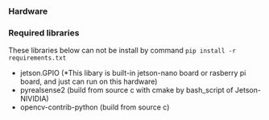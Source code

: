 ### Hardware

### Required libraries

These libraries below can not be install by command `pip install -r requirements.txt`
- jetson.GPIO (*This libary is built-in jetson-nano board or rasberry pi board, and just can run on this hardware)
- pyrealsense2  (build from source c with cmake by bash_script of Jetson-NIVIDIA)
- opencv-contrib-python (build from source c)
    

